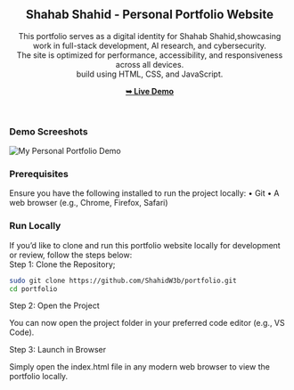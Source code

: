  <div align="center">

 <h2 align="center">Shahab Shahid - Personal Portfolio Website</h2>

  This portfolio serves as a digital identity for Shahab Shahid,showcasing work in full-stack development, AI research, and cybersecurity. <br> 
  The site is optimized for performance, accessibility, and responsiveness across all devices. <br> build using HTML, CSS, and JavaScript.

  <a href="https://shahidportfoli3.netlify.app"><strong>➥ Live Demo</strong></a>

</div>

<br />

### Demo Screeshots

![My Personal Portfolio Demo](./readme-images/Desktop1.png "Desktop Demo")

### Prerequisites

Ensure you have the following installed to run the project locally:
	•	Git
	•	A web browser (e.g., Chrome, Firefox, Safari)


### Run Locally

If you’d like to clone and run this portfolio website locally for development or review, follow the steps below:<br>
Step 1: Clone the Repository;

```bash
sudo git clone https://github.com/ShahidW3b/portfolio.git
cd portfolio
```
Step 2: Open the Project

You can now open the project folder in your preferred code editor (e.g., VS Code).

Step 3: Launch in Browser

Simply open the index.html file in any modern web browser to view the portfolio locally.
